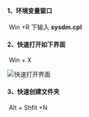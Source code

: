 #### 1、环境变量窗口

​	Win +R 下输入 **sysdm.cpl**

#### 2、快速打开如下界面

​	Win + X

![快速打开界面](F:\GitDepository\快捷键\Windows常用命令\images\win+X.png)

#### 3、快速创建文件夹

​	Alt + Shfit +N

